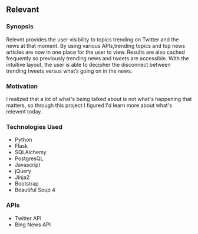 ## Relevant
### Synopsis
Relevnt provides the user visibility to topics trending on Twitter and the news at that moment. By using various APIs,trending topics and top news articles are now in one place for the user to view. Results are also cached frequently so previously trending news and tweets are accessible. With the intuitive layout, the user is able to decipher the disconnect between trending tweets versus what’s going on in the news. 

### Motivation
I realized that a lot of what's being talked about is not what's happening that matters, so through this project I figured I'd learn more about what's relevent today.

### Technologies Used
* Python
* Flask
* SQLAlchemy
* PostgresQL
* Javascript
* jQuery
* Jinja2
* Bootstrap
* Beautiful Soup 4

### APIs
* Twitter API
* Bing News API


